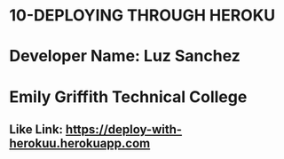 # 10-DEPLOYING THROUGH HEROKU

# Developer Name: Luz Sanchez

# Emily Griffith Technical College

## Like Link: https://deploy-with-herokuu.herokuapp.com
